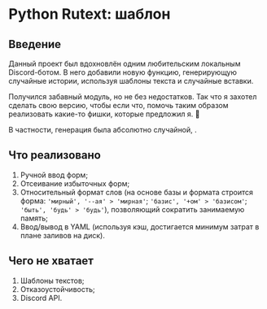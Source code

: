 # Python Rutext: шаблон

## Введение

Данный проект был вдохновлён одним любительским локальным Discord-ботом. В него добавили новую функцию, генерирующую случайные истории, используя шаблоны текста и случайные вставки.

Получился забавный модуль, но не без недостатков. Так что я захотел сделать свою версию, чтобы если что, помочь таким образом реализовать какие-то фишки, которые предложил я. 🤔

В частности, генерация была абсолютно случайной, .

## Что реализовано

1. Ручной ввод форм;
2. Отсеивание избыточных форм;
3. Относительный формат слов (на основе базы и формата строится форма: `'мирный', '--ая' > 'мирная'`; `'базис', '+ом' > 'базисом'`; `'быть', 'будь' > 'будь'`), позволяющий сократить занимаемую память;
4. Ввод/вывод в YAML (используя кэш, достигается минимум затрат в плане заливов на диск).

## Чего не хватает

1. Шаблоны текстов;
2. Отказоустойчивость;
3. Discord API.